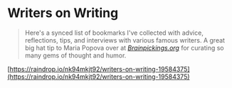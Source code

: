# Writers on Writing

> Here's a synced list of bookmarks I've collected with advice, reflections, tips, and interviews with various famous writers. A great big hat tip to Maria Popova over at [*Brainpickings.org*](http://brainpickings.org) for curating so many gems of thought and humor.

[https://raindrop.io/nk94mkjt92/writers-on-writing-19584375](https://raindrop.io/nk94mkjt92/writers-on-writing-19584375)

